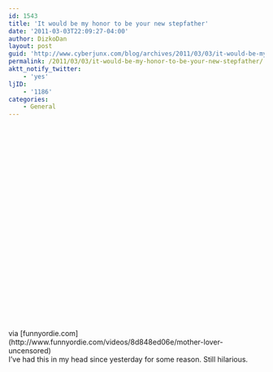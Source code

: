 ```yaml
---
id: 1543
title: 'It would be my honor to be your new stepfather'
date: '2011-03-03T22:09:27-04:00'
author: DizkoDan
layout: post
guid: 'http://www.cyberjunx.com/blog/archives/2011/03/03/it-would-be-my-honor-to-be-your-new-stepfather/'
permalink: /2011/03/03/it-would-be-my-honor-to-be-your-new-stepfather/
aktt_notify_twitter:
    - 'yes'
ljID:
    - '1186'
categories:
    - General
---
```


<div class="posterous_autopost"><div class="posterous_bookmarklet_entry"> <object classid="clsid:d27cdb6e-ae6d-11cf-96b8-444553540000" height="400" width="480"><param name="movie" value="http://player.ordienetworks.com/flash/fodplayer.swf"></param><param name="flashvars" value="key=8d848ed06e"></param><param name="allowfullscreen" value="true"></param></object><div class="posterous_quote_citation">via [funnyordie.com](http://www.funnyordie.com/videos/8d848ed06e/mother-lover-uncensored)</div>I’ve had this in my head since yesterday for some reason. Still hilarious.

</div></div>